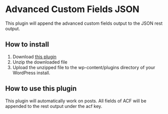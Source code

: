 # Advanced Custom Fields JSON
This plugin will append the advanced custom fields output
to the JSON rest output.

## How to install

1. Download [this plugin](https://github.com/getfrontender/wordpress.advanced-custom-fields-json/archive/master.zip)
2. Unzip the downloaded file
3. Upload the unzipped file to the wp-content/plugins directory of your WordPress install.

## How to use this plugin

This plugin will automatically work on posts.
All fields of ACF will be appended to the rest output under the acf key.